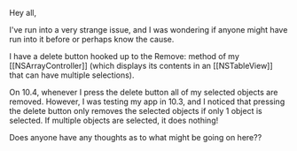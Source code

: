Hey all,

I've run into a very strange issue, and I was wondering if anyone might have run into it before or perhaps know the cause.

I have a delete button hooked up to the Remove: method of my [[NSArrayController]] (which displays its contents in an [[NSTableView]] that can have multiple selections).

On 10.4, whenever I press the delete button all of my selected objects are removed.  However, I was testing my app in 10.3, and I noticed that pressing the delete button only removes the selected objects if only 1 object is selected.  If multiple objects are selected, it does nothing!

Does anyone have any thoughts as to what might be going on here??
